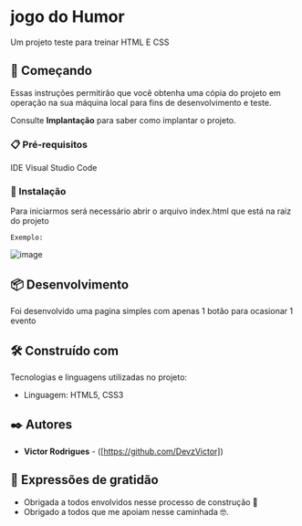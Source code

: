 # jogo do Humor

Um projeto teste para treinar HTML E CSS

## 🚀 Começando

Essas instruções permitirão que você obtenha uma cópia do projeto em operação na sua máquina local para fins de desenvolvimento e teste.

Consulte **Implantação** para saber como implantar o projeto.

### 📋 Pré-requisitos

IDE Visual Studio Code

### 🔧 Instalação

Para iniciarmos será necessário abrir o arquivo index.html que está na raiz do projeto

```
Exemplo: 
```
![image](https://user-images.githubusercontent.com/91481122/181996722-a9897ead-fb05-4df4-b1dd-acf6b11d2c66.png)


## 📦 Desenvolvimento

Foi desenvolvido uma pagina simples com apenas 1 botão para ocasionar 1 evento

## 🛠️ Construído com

Tecnologias e linguagens utilizadas no projeto:

* Linguagem: HTML5, CSS3


## ✒️ Autores

* **Victor Rodrigues** - ([https://github.com/DevzVictor])

## 🎁 Expressões de gratidão

* Obrigada a todos envolvidos nesse processo de construção 📢
* Obrigado a todos que me apoiam nesse caminhada 🤓.
